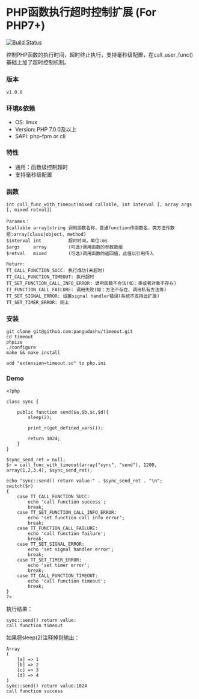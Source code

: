 # PHP函数执行超时控制扩展 (For PHP7+)
[![Build Status](https://travis-ci.org/pangudashu/timeout.svg?branch=master)](https://travis-ci.org/pangudashu/timeout)

控制PHP函数的执行时间，超时终止执行，支持毫秒级配置，在call_user_func()基础上加了超时控制机制。

### 版本
    v1.0.0

### 环境&依赖
* OS: linux
* Version: PHP 7.0.0及以上
* SAPI: php-fpm or cli

### 特性
* 通用：函数级控制超时
* 支持毫秒级配置

### 函数
    
    int call_func_with_timeout(mixed callable, int interval [, array args [, mixed retval]]

    Parames：
    $callable array|string 调用函数名称，普通function传函数名，类方法传数组:array(class|object, method)
    $interval int          超时时间，单位:ms
    $args     array        (可选)调用函数的参数数组
    $retval   mixed        (可选)调用函数的返回值，此值以引用传入

    Return:
    TT_CALL_FUNCTION_SUCC: 执行成功(未超时)
    TT_CALL_FUNCTION_TIMEOUT: 执行超时
    TT_SET_FUNCTION_CALL_INFO_ERROR: 调用函数不合法(如：类或者对象不存在)
    TT_FUNCTION_CALL_FAILURE: 调用失败(如：方法不存在、调用私有方法等)
    TT_SET_SIGNAL_ERROR: 设置signal handler错误(系统不支持此扩展)
    TT_SET_TIMER_ERROR: 同上

### 安装

    git clone git@github.com:pangudashu/timeout.git
    cd timeout
    phpize
    ./configure
    make && make install

    add "extension=timeout.so" to php.ini

### Demo

    <?php

    class sync {

        public function send($a,$b,$c,$d){
            sleep(2);

            print_r(get_defined_vars());

            return 1024;
        }
    }

    $sync_send_ret = null;
    $r = call_func_with_timeout(array("sync", "send"), 1200, array(1,2,3,4), $sync_send_ret);

    echo "sync::send() return value:" . $sync_send_ret . "\n";
    switch($r)
    {
        case TT_CALL_FUNCTION_SUCC:
            echo 'call function success';
            break;
        case TT_SET_FUNCTION_CALL_INFO_ERROR:
            echo 'set function call info error';
            break;
        case TT_FUNCTION_CALL_FAILURE:
            echo 'call function failure';
            break;
        case TT_SET_SIGNAL_ERROR:
            echo 'set signal handler error';
            break;
        case TT_SET_TIMER_ERROR:
            echo 'set timer error';
            break;
        case TT_CALL_FUNCTION_TIMEOUT:
            echo 'call function timeout';
            break;
    }
    ?>

执行结果：

    sync::send() return value:
    call function timeout
     
如果将sleep(2)注释掉则输出：
    
    Array
    (
        [a] => 1
        [b] => 2
        [c] => 3
        [d] => 4
    )
    sync::send() return value:1024
    call function success 


